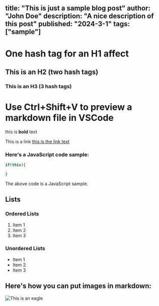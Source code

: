 title: "This is just a sample blog post"
author: "John Doe"
description: "A nice description of this post"
published: "2024-3-1"
tags: ["sample"]
---
# One hash tag for an H1 affect

## This is an H2 (two hash tags)

### This is an H3 (3 hash tags)

# Use Ctrl+Shift+V to preview a markdown file in VSCode

this is **bold** text

This is a link [this is the link text](https://www.google.com)

### Here's a JavaScript code sample:
```js
if(this){

}
```
The above code is a JavaScript sample.

## Lists
### Ordered Lists
1. Item 1
1. Item 2
1. Item 3

### Unordered Lists
- Item 1
- Item 2
- Item 3

## Here's how you can put images in markdown:
![This is an eagle](/images/Kingdom_Key_KH.jpg)